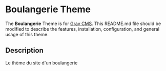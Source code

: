 # Boulangerie Theme

The **Boulangerie** Theme is for [Grav CMS](http://github.com/getgrav/grav).  This README.md file should be modified to describe the features, installation, configuration, and general usage of this theme.

## Description

Le thème du site d'un boulangerie
